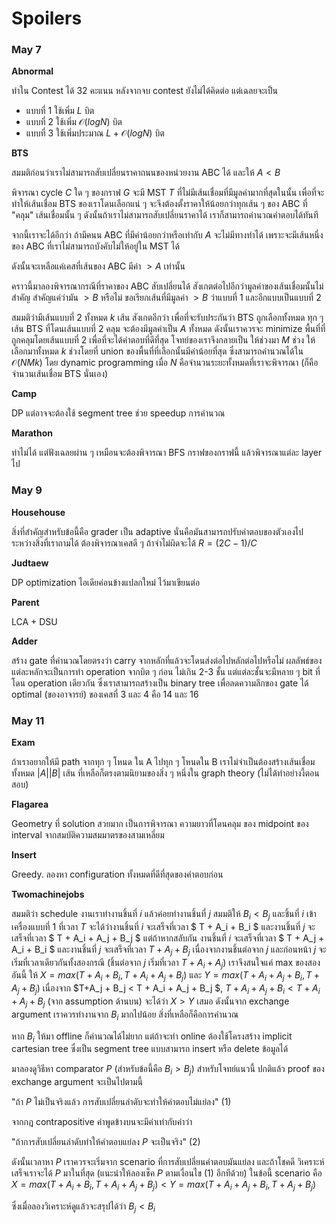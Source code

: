 # Spoilers

### May 7

**Abnormal**

ทำใน Contest ได้ 32 คะแนน หลังจากจบ contest ยังไม่ได้คิดต่อ แต่เฉลยจะเป็น

- แบบที่ 1 ใช้เพิ่ม $L$ บิต
- แบบที่ 2 ใช้เพิ่ม $\mathcal{O}(log N)$ บิต
- แบบที่ 3 ใช้เพิ่มประมาณ $L+ \mathcal{O}(logN)$ บิต

**BTS**

สมมติก่อนว่าเราไม่สามารถสับเปลี่ยนราคาถนนของหน่วยงาน ABC ได้ และให้ $A< B$

พิจารณา cycle $C$ ใด ๆ ของกราฟ $G$ จะมี MST $T$ ที่ไม่มีเส้นเชื่อมที่มีมูลค่ามากที่สุดในนั้น เพื่อที่จะทำให้เส้นเชื่อม BTS ของเราโดนเลือกแน่ ๆ จะจึงต้องตั้งราคาให้น้อยกว่าทุกเส้น ๆ ของ ABC ที่ "คลุม" เส้นเชื่อมนั้น ๆ ดังนั้นถ้าเราไม่สามารถสับเปลี่ยนราคาได้ เราก็สามารถคำนวณคำตอบได้ทันที

จากนี้เราจะได้อีกว่า ถ้ามีคนน ABC ที่มีค่าน้อยกว่าหรือเท่ากับ $A$ จะไม่มีทางทำได้ เพราะจะมีเส้นหนึ่งของ ABC ที่เราไม่สามารถบังคับไม่ให้อยู่ใน MST ได้

ดังนั้นจะเหลือแค่เคสที่เส้นของ ABC มีค่า $> A$ เท่านั้น

คราวนี้มาลองพิจารณากรณีที่ราคาของ ABC สับเปลี่ยนได้ สังเกตต่อไปอีกว่ามูลค่าของเส้นเชื่อมนั้นไม่สำคัญ สำคัญแค่ว่ามัน $> B$ หรือไม่ ขอเรียกเส้นที่มีมูลค่า $> B$ ว่าแบบที่ 1 และอีกแบบเป็นแบบที่ 2

สมมติว่ามีเส้นแบบที่ 2 ทั้งหมด $k$ เส้น สังเกตอีกว่า เพื่อที่จะรับประกันว่า BTS ถูกเลือกทั้งหมด ทุก ๆ เส้น BTS ที่โดนเส้นแบบที่ 2 คลุม จะต้องมีมูลค่าเป็น $A$ ทั้งหมด ดังนั้นเราควรจะ minimize พื้นที่ที่ถูกคลุมโดยเส้นแบบที่ 2 เพื่อที่จะได้คำตอบที่ดีที่สุด โจทย์ของเราจึงกลายเป็น ให้ช่วงมา $M$ ช่วง ให้เลือกมาทั้งหมด $k$ ช่วงโดยที่ union ของพื้นที่ที่เลือกนั้นมีค่าน้อยที่สุด ซึ่งสามารถคำนวณได้ใน $\mathcal{O}(NMk)$ โดย dynamic programming เมื่อ $N$ คือจำนวนระยะทั้งหมดที่เราจะพิจารณา (ก็คือจำนวนเส้นเชื่อม BTS นั่นเอง) 

**Camp**

DP แต่อาจจะต้องใช้ segment tree ช่วย speedup การคำนวณ

**Marathon**

ทำไม่ได้ แต่ฟังเฉลยผ่าน ๆ เหมือนจะต้องพิจารณา BFS กราฟของกราฟนี้ แล้วพิจารณาแต่ละ layer ไป

### May 9

**Househouse**

สิ่งที่สำคัญสำหรับข้อนี้คือ grader เป็น adaptive นั่นคือมันสามารถปรับคำตอบของตัวเองไประหว่างสิ่งที่เราถามได้ ต้องพิจารณาเคสดี ๆ ถ้าจำไม่ผิดจะได้ $R = (2C-1)/C$

**Judtaew**

DP optimization ไอเดียค่อนข้างแปลกใหม่ ไว้มาเขียนต่อ

**Parent**

LCA + DSU

**Adder**

สร้าง gate ที่คำนวณโดยตรงว่า carry จากหลักที่แล้วจะโดนส่งต่อไปหลักต่อไปหรือไม่ ผลลัพธ์ของแต่ละหลักจะเป็นการทำ operation จากบิต ๆ ก่อน ไม่เกิน 2-3 ชั้น แต่แต่ละชั้นจะมีหลาย ๆ bit ที่โดน operation เดียวกัน ซึ่งเราสามารถสร้างเป็น binary tree เพื่อลดความลึกของ gate ได้ optimal (ของอาจารย์) ของเคสที่ 3 และ 4 คือ 14 และ 16

### May 11

**Exam**

ถ้าเราอยากให้มี path จากทุก ๆ โหนด ใน A ไปทุก ๆ โหนดใน B เราไม่จำเป็นต้องสร้างเส้นเชื่อมทั้งหมด $|A||B|$ เส้น ที่เหลือก็ตรงตามนิยามของสิ่ง ๆ หนึ่งใน graph theory (ไม่ได้ทำอย่างงี้ตอนสอบ)

**Flagarea**

Geometry ที่ solution สวยมาก เป็นการพิจารณา ความยาวที่โดนคลุม ของ midpoint ของ interval จากสมบัติความสมมาตรของสามเหลี่ยม

**Insert**

Greedy. ลองหา configuration ทั้งหมดที่ดีที่สุดของคำตอบก่อน 

**Twomachinejobs**

สมมติว่า schedule งานเราทำงานชิ้นที่ $i$ แล้วค่อยทำงานชิ้นที่ $j$ สมมติให้ $B_i < B_j$ และชิ้นที่ $i$ เข้าเครื่องแบบที่ 1 ที่เวลา $T$ จะได้ว่างานชิ้นที่ $i$ จะเสร็จที่เวลา $ T + A_i + B_i $ และงานชิ้นที่ $j$ จะเสร็จที่เวลา $ T + A_i + A_j + B_j $ แต่ถ้าหากสลับกัน งานชิ้นที่ $i$ จะเสร็จที่เวลา $ T + A_j + A_i + B_i $ และงานชิ้นที่ $j$ จะเสร็จที่เวลา $T + A_j + B_j$ เนื่องจากงานชิ้นต่อจาก $j$ และก่อนหน้า $j$ จะเริ่มที่เวลาเดียวกันทั้งสองกรณี (ชิ้นต่อจาก $j$ เริ่มที่เวลา $T + A_i + A_j$) เราจึงสนใจแค่ max ของสองอันนี้ ให้ $X = max(T+A_i+B_i, T+A_i+A_j+B_j)$ และ $Y = max(T+A_i+A_j+B_i, T+A_j+B_j)$  เนื่องจาก $T+A_j + B_j < T + A_i + A_j + B_j $, $T+A_i + A_j + B_i< T + A_i + A_j + B_j$ (จาก assumption ด้านบน) จะได้ว่า $X> Y$ เสมอ ดังนั้นจาก exchange argument เราควรทำงานจาก $B_i$ มากไปน้อย สิ่งที่เหลือก็คือการคำนวณ

หาก $B_i$ ให้มา offline ก็คำนวณได้ไม่ยาก แต่ถ้าจะทำ online ต้องใช้โครงสร้าง implicit cartesian tree ซึ่งเป็น segment tree แบบสามารถ insert หรือ delete ข้อมูลได้

มาลองดูวิธีหา comparator $P$ (สำหรับข้อนี้คือ $B_i> B_j$) สำหรับโจทย์แนวนี้ ปกติแล้ว proof ของ exchange argument จะเป็นไปตามนี้

"ถ้า $P$ ไม่เป็นจริงแล้ว การสับเปลี่ยนลำดับจะทำให้คำตอบไม่แย่ลง" (1)

จากกฎ contrapositive คำพูดข้างบนจะมีค่าเท่ากับคำว่า

"ถ้าการสับเปลี่ยนลำดับทำให้คำตอบแย่ลง $P$ จะเป็นจริง" (2)

ดังนั้นเวลาหา $P$ เราควรจะเริ่มจาก scenario ที่การสับเปลี่ยนคำตอบมันแย่ลง และถ้าโชคดี วิเคราะห์เสร็จเราจะได้ $P$ มาในที่สุด (แนะนำให้ลองเช็ค $P$ ตามเงื่อนไข (1) อีกทีด้วย) ในข้อนี้ scenario คือ $X = max(T+A_i+B_i, T+A_i+A_j+B_j) < Y = max(T+A_i+A_j+B_i, T+A_j+B_j)$

ซึ่งเมื่อลองวิเคราะห์ดูแล้วจะสรุปได้ว่า $B_j< B_i$ 